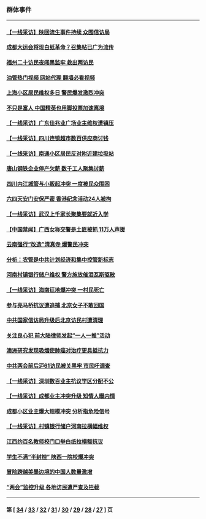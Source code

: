 ### 群体事件
---
#### [【一线采访】陕回流生事件持续 众围信访局](../../pages/ncid279/n14040242.md?07241645) 
#### [成都大运会将现白纸革命？召集帖已广为流传](../../pages/ncid279/n14033119.md?07241645) 
#### [福州二十访民夜闯黑监牢 救出两访民](../../pages/ncid279/n14031617.md?07241645) 
#### [油管热门视频 网站代理 翻墙必看视频](http://138.2.39.72:81/youtube.html?epic-marker?07241645)
#### [上海小区居民维权多日 警民爆发激烈冲突](../../pages/ncid279/n14029221.md?07241645) 
#### [不只是富人 中国精英也用脚投票加速离境](../../pages/ncid279/n14029086.md?07241645) 
#### [【一线采访】广东佳兆业广场业主维权遭镇压](../../pages/ncid279/n14028175.md?07241645) 
#### [【一线采访】四川连锁超市数百供应商讨钱](../../pages/ncid279/n14025102.md?07241645) 
#### [【一线采访】南通小区居民反对附近建垃圾站](../../pages/ncid279/n14021690.md?07241645) 
#### [唐山钢铁企业停产欠薪 数千工人聚集讨薪](../../pages/ncid279/n14017404.md?07241645) 
#### [四川内江城管与小贩起冲突 一度被民众围困](../../pages/ncid279/n14015922.md?07241645) 
#### [六四天安门安保严密 香港纪念活动24人被拘](../../pages/ncid279/n14009800.md?07241645) 
#### [【一线采访】武汉上千家长聚集要就近入学](../../pages/ncid279/n14009497.md?07241645) 
#### [【中国禁闻】广西女称交警是土匪被抓 11万人声援](../../pages/ncid279/n14006869.md?07241645) 
#### [云南强行“改造”清真寺 爆警民冲突](../../pages/ncid279/n14005561.md?07241645) 
#### [分析：农管是中共计划经济和集中控管新标志](../../pages/ncid279/n14000665.md?07241645) 
#### [河南村镇银行储户维权 警方施放催泪瓦斯驱散](../../pages/ncid279/n13998750.md?07241645) 
#### [【一线采访】海南征地爆冲突 一村民死亡](../../pages/ncid279/n13989137.md?07241645) 
#### [参与亮马桥抗议遭追捕 北京女子不敢回国](../../pages/ncid279/n13985420.md?07241645) 
#### [中共国家信访局升级后北京访民村遭清理](../../pages/ncid279/n13984826.md?07241645) 
#### [关注良心犯 前大陆律师发起“一人一推”活动](../../pages/ncid279/n13980524.md?07241645) 
#### [澳洲研究发现吸烟使肺癌对治疗更具抵抗力](../../pages/ncid279/n13977762.md?07241645) 
#### [中共两会前后沪61访民被关黑牢 市民吁调查](../../pages/ncid279/n13976054.md?07241645) 
#### [【一线采访】深圳数百业主抗议学区分配不公](../../pages/ncid279/n13976680.md?07241645) 
#### [【一线采访】成都业主冲突升级 知情人曝内情](../../pages/ncid279/n13965289.md?07241645) 
#### [成都小区业主爆大规模冲突 分析指危险信号](../../pages/ncid279/n13964520.md?07241645) 
#### [【一线采访】村镇银行储户河南拉横幅维权](../../pages/ncid279/n13964555.md?07241645) 
#### [江西约百名教师校门口举白纸拉横额抗议](../../pages/ncid279/n13958579.md?07241645) 
#### [学生不满“半封控” 陕西一院校爆冲突](../../pages/ncid279/n13946647.md?07241645) 
#### [冒险跨越美墨边境的中国人数量激增](../../pages/ncid279/n13946742.md?07241645) 
#### [“两会”监控升级 各地访民遭严查及拦截](../../pages/ncid279/n13942702.md?07241645) 

---
#### 第 [ [34](./34.md?07241645) / [33](./33.md?07241645) / [32](./32.md?07241645) / [31](./31.md?07241645) / [30](./30.md?07241645) / [29](./29.md?07241645) / [28](./28.md?07241645) / [27](./27.md?07241645) ] 页
